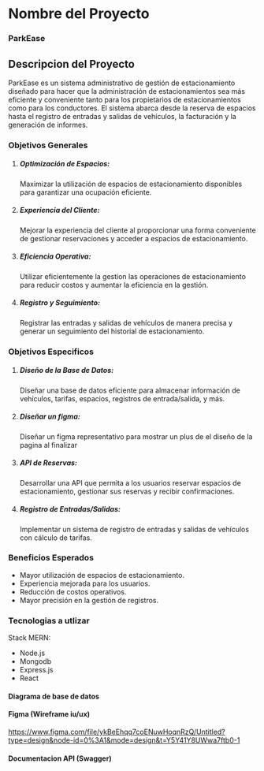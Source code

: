 # Nombre del Proyecto

### ParkEase

## Descripcion del Proyecto

ParkEase es un sistema administrativo de gestión de estacionamiento diseñado para hacer que la administración de estacionamientos sea más eficiente y conveniente tanto para los propietarios de estacionamientos como para los conductores. El sistema abarca desde la reserva de espacios hasta el registro de entradas y salidas de vehículos, la facturación y la generación de informes.

### Objetivos Generales

1. ##### Optimización de Espacios: 
    Maximizar la utilización de espacios de estacionamiento disponibles para garantizar una ocupación eficiente.

2. ##### Experiencia del Cliente: 
    Mejorar la experiencia del cliente al proporcionar una forma conveniente de gestionar reservaciones y acceder a espacios de estacionamiento.

3. ##### Eficiencia Operativa: 
    Utilizar eficientemente la gestion las operaciones de estacionamiento para reducir costos y aumentar la eficiencia en la gestión.

4. ##### Registro y Seguimiento: 
    Registrar las entradas y salidas de vehículos de manera precisa y generar un seguimiento del historial de estacionamiento.

### Objetivos Especificos

1. ##### Diseño de la Base de Datos: 
    Diseñar una base de datos eficiente para almacenar información de vehículos, tarifas, espacios, registros de entrada/salida, y más.

2. ##### Diseñar un figma:
    Diseñar un figma representativo para mostrar un plus de el diseño de la pagina al finalizar

3. ##### API de Reservas: 
    Desarrollar una API que permita a los usuarios reservar espacios de estacionamiento, gestionar sus reservas y recibir confirmaciones.

4. ##### Registro de Entradas/Salidas:
    Implementar un sistema de registro de entradas y salidas de vehículos con cálculo de tarifas.

### Beneficios Esperados

* Mayor utilización de espacios de estacionamiento.
* Experiencia mejorada para los usuarios.
* Reducción de costos operativos.
* Mayor precisión en la gestión de registros.


### Tecnologias a utlizar
Stack MERN:

* Node.js
* Mongodb
* Express.js
* React

#### Diagrama de base de datos



#### Figma (Wireframe iu/ux)

https://www.figma.com/file/ykBeEhqq7coENuwHoqnRzQ/Untitled?type=design&node-id=0%3A1&mode=design&t=Y5Y41Y8UWwa7ftb0-1

#### Documentacion API (Swagger)

